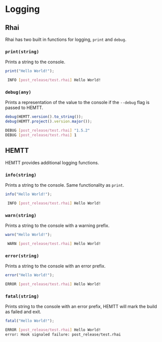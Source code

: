 # Logging

## Rhai

Rhai has two built in functions for logging, `print` and `debug`.

### `print(string)`

Prints a string to the console.

```ts
print("Hello World!");
```

```sh
 INFO [post_release/test.rhai] Hello World!
```

### `debug(any)`
Prints a representation of the value to the console if the `--debug` flag is passed to HEMTT.

```ts
debug(HEMTT.version().to_string());
debug(HEMTT.project().version.major());
```

```sh
DEBUG [post_release/test.rhai] "1.5.2"
DEBUG [post_release/test.rhai] 1
```

## HEMTT

HEMTT provides additional logging functions.

### `info(string)`

Prints a string to the console. Same functionality as `print`.

```ts
info("Hello World!");
```

```sh
 INFO [post_release/test.rhai] Hello World!
```

### `warn(string)`

Prints a string to the console with a warning prefix.

```ts
warn("Hello World!");
```

```sh
 WARN [post_release/test.rhai] Hello World!
```

### `error(string)`

Prints a string to the console with an error prefix.

```ts
error("Hello World!");
```

```sh
ERROR [post_release/test.rhai] Hello World!
```

### `fatal(string)`

Prints string to the console with an error prefix, HEMTT will mark the build as failed and exit.

```ts
fatal("Hello World!");
```

```sh
ERROR [post_release/test.rhai] Hello World!
error: Hook signaled failure: post_release/test.rhai
```

